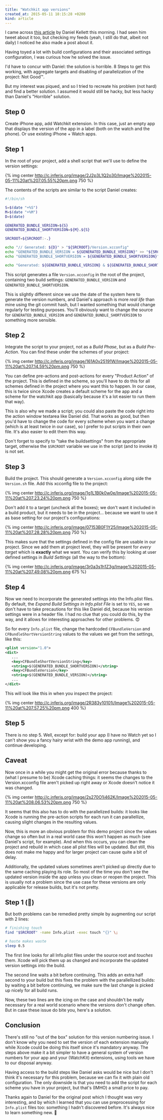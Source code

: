 ```yaml
---
title: "Watchkit app versions"
created_at: 2015-05-11 18:15:28 +0200
kind: article
---
```


I came across [this article](http://ikennd.ac/blog/2015/05/build-time-cfbundleversion-values-in-watchkit-apps/) by Daniel Kellett this morning. I had seen him tweet about it too, but checking my feeds (yeah, I still do that, albeit not daily) I noticed he also made a post about it.

Having toyed a lot with build configurations and their associated settings configuration, I was curious how he solved the issue.

I'd have to concur with Daniel: the solution is horrible. 8 Steps to get this working, with aggregate targets and disabling of parallelization of the project: Not Good™.

But my interest was piqued, and so I tried to recreate his problem (not hard) and find a better solution. I assumed it would still be hacky, but less hacky than Daniel's "Horrible" solution.

<!-- more -->

## Step 0

Create iPhone app, add Watchkit extension. In this case, just an empty app that displays the version of the app in a label (both on the watch and the phone). Or use existing iPhone + Watch apps.

## Step 1

In the root of your project, add a shell script that we'll use to define the version settings:

{% img center http://c.inferis.org/image/2J2p3L1Q2o30/Image%202015-05-11%20at%207.05.55%20pm.png 750 %}

The contents of the scripts are similar to the script Daniel creates:

```sh
#!/bin/sh

S=$(date "+%S")
M=$(date "+%M")
D=$(date)

GENERATED_BUNDLE_VERSION=${S}
GENERATED_BUNDLE_SHORTVERSION=${M}.${S}

SRCROOT=${SRCROOT:-.}

echo "// Generated: ${D}" > "${SRCROOT}/Version.xcconfig"
echo "GENERATED_BUNDLE_VERSION = ${GENERATED_BUNDLE_VERSION}" >> "${SRCROOT}/Version.xcconfig"
echo "GENERATED_BUNDLE_SHORTVERSION = ${GENERATED_BUNDLE_SHORTVERSION}" >> "${SRCROOT}/Version.xcconfig"

echo "Generated: ${GENERATED_BUNDLE_VERSION} & ${GENERATED_BUNDLE_SHORTVERSION}"
```

This script generates a file `Version.xcconfig` in the root of the project, containing two build settings: `GENERATED_BUNDLE_VERSION` and `GENERATED_BUNDLE_SHORTVERSION`.

This is slightly different since we use the date of the system here to generate the version numbers, and Daniel's approach is more *real life* than mine using the git commit hash, but I wanted something that would change regularly for testing purposes. You'll obviously want to change the source for `GENERATED_BUNDLE_VERSION` and `GENERATED_BUNDLE_SHORTVERSION` to something more sensible.

## Step 2

Integrate the script to your project, not as a *Build Phase*, but as a *Build Pre-Action*. You can find these under the schemes of your project:

{% img center http://c.inferis.org/image/161A0v25191W/Image%202015-05-11%20at%207.14.59%20pm.png 750 %}

You can define pre-actions and post-actions for every "Product Action" of the project. This is defined in the scheme, so you'll have to do this for all schemes defined in the project where you want this to happen. In our case, this is twice since Xcode creates a default scheme for the app and a scheme for the watchkit app (basically because it's a lot easier to run them that way).

This is also why we made a script; you could also paste the code right into the action window textarea like Daniel did. That works as good, but then you'd have to change the code for every scheme when you want a change (which is at least twice in our case), so I prefer to put scripts in their own file. It's also easier to edit them this way.

Don't forget to specify to "take the buildsettings" from the appropriate target, otherwise the `$SRCROOT` variable we use in the script (and to invoke it) is not set.

## Step 3

Build the project. This should generate a `Version.xcconfig` along side the `Version.sh` file. Add this xcconfig file to the project:

{% img center http://c.inferis.org/image/1g1L1B0k0w0e/Image%202015-05-11%20at%207.23.24%20pm.png 750 %}

Don't add it to a target (uncheck all the boxes); we don't want it included in a build product, but it needs to be in the project... because we want to use it as base setting for our project's configurations:

{% img center http://c.inferis.org/image/07153B0F1Y25/Image%202015-05-11%20at%207.28.28%20pm.png 750 %}

This makes sure that the settings defined in the config file are usable in our project. Since we add them at project level, they will be present for *every target* which is **exactly** what we want. You can verify this by looking at user defined settings in *Build Settings* (all the way to the bottom):

{% img center http://c.inferis.org/image/3r0a3s1h1Z3g/Image%202015-05-11%20at%207.49.08%20pm.png 675 %}

## Step 4

Now we need to incorporate the generated settings into the Info.plist files. By default, the *Expand Build Settings in Info.plist File* is set to `YES`, so we don't have to take precautions for this like Daniel did, because his version settings were in a header file. I had no clue that you could do this, by the way, and it allows for interesting approaches for other problems. 😍

So for every `Info.plist` file, change the hardcoded `CFBundleVersion` and `CFBundleShortVersionString` values to the values we get from the settings, like this:

```xml
<plist version="1.0">
<dict>
   ...
   <key>CFBundleShortVersionString</key>
   <string>$(GENERATED_BUNDLE_SHORTVERSION)</string>
   <key>CFBundleVersion</key>
   <string>$(GENERATED_BUNDLE_VERSION)</string>
   ...
</dict>
```

This will look like this in when you inspect the project:

{% img center http://c.inferis.org/image/2R383y10101i/Image%202015-05-11%20at%207.57.25%20pm.png 400 %}

## Step 5

There is no step 5. Well, except for: build your app (I have no Watch yet so I can't show you a fancy hairy wrist with the demo app running), and continue developing.

## Caveat

Now once in a while you might get the original error because thanks to (what I presume to be) Xcode caching things: it seems the changes to the Version.xcconfig file aren't picked up right away or Xcode doesn't notice it was changed.

{% img center http://c.inferis.org/image/2s270O1i462K/Image%202015-05-11%20at%208.06.53%20pm.png 750 %}

It seems that this also has to do with the parallelized builds: it looks like Xcode is running the pre-action scripts for each run it can parallellize, causing slight changes in the resulting values.

Now, this is more an obvious problem for this demo project since the values change so often but in a real world case this won't happen as much (see Daniel's script, for example). And when this occurs, you can clean the project and rebuild in which case all plist files will be updated. But still, this does not make me happy and for larger project can cause quite a bit of delay.

Additionally, the updated values sometimes aren't picked up directly due to the same caching playing its role. So most of the time you don't see the updated version inside the app unless you clean or reopen the project. This is usually not a problem since the use case for these versions are only applicable for release builds, but it's not pretty.

## Step 1 (🙈)

But both problems can be remedied pretty simple by augmenting our script with 2 lines:

```sh
# finishing touch
find "$SRCROOT" -name Info.plist -exec touch "{}" \;

# haste makes waste
sleep 0.5
```

The first line looks for all Info.plist files under the source root and *touches* them. Xcode will pick them up as changed and incorporate the updated version settings into the build.

The second line waits a bit before continuing. This adds an extra half second to your build but this fixes the problem with the parallellized builds: by waiting a bit before continuing, we make sure the last change is picked up nicely for all build runs.

Now, these two lines are the icing on the case and shouldn't be really necessary for a real world scenario where the versions don't change often. But in case these issue do bite you, here's a solution.

## Conclusion

There's still no "out of the box" solution for this version numbering issue. I don't know why you need to set the version of each extension manually while Xcode could be doing this itself since it's mandatory anyway. The steps above make it a bit simpler to have a general system of version numbers for your app and your (WatchKit) extensions, using tools we have to our disposal anyway.

Having access to the build steps like Daniel asks would be nice but I don't think it's necessary for this problem, because we can fix it with plain old configuration. The only downside is that you need to add the script for each scheme you have in your project, but that's (IMHO) a small price to pay.

Thanks again to Daniel for the original post which I thought was very interesting, and by which I learned that you can use preprocessing for `Info.plist` files too: something I hadn't discovered before. It's always nice to learn something new. 🌟

